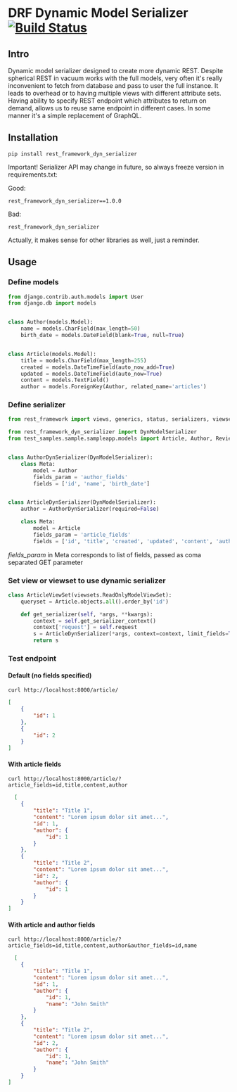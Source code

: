 # DRF Dynamic Model Serializer [![Build Status](https://travis-ci.org/Nepherhotep/django-rest-framework-dyn-serializer.svg?branch=master)](https://travis-ci.org/Nepherhotep/django-rest-framework-dyn-serializer)

## Intro

Dynamic model serializer designed to create more dynamic REST.
Despite spherical REST in vacuum works with the full models,
very often it's really inconvenient to fetch from database and pass to user
the full instance. It leads to overhead or to having multiple views with different
attribute sets.
Having ability to specify REST endpoint which attributes to return on demand, allows
us to reuse same endpoint in different cases. In some manner it's a simple replacement
of GraphQL.

## Installation

```
pip install rest_framework_dyn_serializer
```

Important! Serializer API may change in future, so always freeze version in requirements.txt:

Good: 
```
rest_framework_dyn_serializer==1.0.0
```

Bad:
```
rest_framework_dyn_serializer
```

Actually, it makes sense for other libraries as well, just a reminder.

## Usage

### Define models
```python
from django.contrib.auth.models import User
from django.db import models


class Author(models.Model):
    name = models.CharField(max_length=50)
    birth_date = models.DateField(blank=True, null=True)


class Article(models.Model):
    title = models.CharField(max_length=255)
    created = models.DateTimeField(auto_now_add=True)
    updated = models.DateTimeField(auto_now=True)
    content = models.TextField()
    author = models.ForeignKey(Author, related_name='articles')
```

### Define serializer
```python
from rest_framework import views, generics, status, serializers, viewsets

from rest_framework_dyn_serializer import DynModelSerializer
from test_samples.sample.sampleapp.models import Article, Author, Review


class AuthorDynSerializer(DynModelSerializer):
    class Meta:
        model = Author
        fields_param = 'author_fields'
        fields = ['id', 'name', 'birth_date']


class ArticleDynSerializer(DynModelSerializer):
    author = AuthorDynSerializer(required=False)

    class Meta:
        model = Article
        fields_param = 'article_fields'
        fields = ['id', 'title', 'created', 'updated', 'content', 'author']
```
*fields_param* in Meta corresponds to list of fields, passed as coma separated GET parameter

### Set view or viewset to use dynamic serializer
```python
class ArticleViewSet(viewsets.ReadOnlyModelViewSet):
    queryset = Article.objects.all().order_by('id')

    def get_serializer(self, *args, **kwargs):
        context = self.get_serializer_context()
        context['request'] = self.request
        s = ArticleDynSerializer(*args, context=context, limit_fields=True, **kwargs)
        return s
```

### Test endpoint
#### Default (no fields specified)
```
curl http://localhost:8000/article/
```
```json
[
    {
        "id": 1
    },
    {
        "id": 2
    }
]
```

#### With article fields
```
curl http://localhost:8000/article/?article_fields=id,title,content,author
```
```json
  [
    {
        "title": "Title 1",
        "content": "Lorem ipsum dolor sit amet...",
        "id": 1,
        "author": {
            "id": 1
        }
    },
    {
        "title": "Title 2",
        "content": "Lorem ipsum dolor sit amet...",
        "id": 2,
        "author": {
            "id": 1
        }
    }
]
```

#### With article and author fields
```
curl http://localhost:8000/article/?article_fields=id,title,content,author&author_fields=id,name
```
```json
  [
    {
        "title": "Title 1",
        "content": "Lorem ipsum dolor sit amet...",
        "id": 1,
        "author": {
            "id": 1,
            "name": "John Smith"
        }
    },
    {
        "title": "Title 2",
        "content": "Lorem ipsum dolor sit amet...",
        "id": 2,
        "author": {
            "id": 1,
            "name": "John Smith"
        }
    }
]
```


